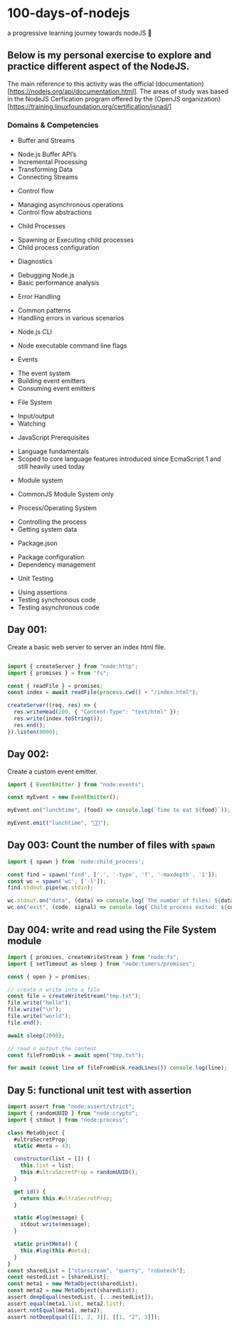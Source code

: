 # 100-days-of-nodejs

a progressive learning journey towards nodeJS 🚀

## Below is my personal exercise to explore and practice different aspect of the NodeJS.

The main reference to this activity was the official (documentation) [https://nodejs.org/api/documentation.html]. The areas of study was based in the NodeJS Cerfication program offered by the (OpenJS organization) [https://training.linuxfoundation.org/certification/jsnad/]

### Domains & Competencies

- Buffer and Streams

* Node.js Buffer API’s
* Incremental Processing
* Transforming Data
* Connecting Streams

- Control flow

* Managing asynchronous operations
* Control flow abstractions

- Child Processes

* Spawning or Executing child processes
* Child process configuration

- Diagnostics

* Debugging Node.js
* Basic performance analysis

- Error Handling

* Common patterns
* Handling errors in various scenarios

- Node.js CLI

* Node executable command line flags

- Events

* The event system
* Building event emitters
* Consuming event emitters

- File System

* Input/output
* Watching

- JavaScript Prerequisites

* Language fundamentals
* Scoped to core language features introduced since EcmaScript 1 and still heavily used today

- Module system

* CommonJS Module System only

- Process/Operating System

* Controlling the process
* Getting system data

- Package.json

* Package configuration
* Dependency management

- Unit Testing

* Using assertions
* Testing synchronous code
* Testing asynchronous code

## Day 001:

Create a basic web server to server an index html file.

```js

import { createServer } from "node:http";
import { promises } = from "fs";

const { readFile } = promises;
const index = await readFile(process.cwd() + "/index.html");

createServer((req, res) => {
  res.writeHead(200, { "Content-Type": "text/html" });
  res.write(index.toString());
  res.end();
}).listen(8000);

```

## Day 002:

Create a custom event emitter.

```js
import { EventEmitter } from "node:events";

const myEvent = new EventEmitter();

myEvent.on("lunchtime", (food) => console.log(`Time to eat ${food}`));

myEvent.emit("lunchtime", "🍱🍣");
```

## Day 003: Count the number of files with `spawn`

```js
import { spawn } from 'node:child_process';

const find = spawn('find', ['.', '-type', 'f', '-maxdepth', '1']);
const wc = spawn('wc', ['-l']);
find.stdout.pipe(wc.stdin);

wc.stdout.on("data", (data) => console.log(`The number of files: ${data}`));
wc.on("exit", (code, signal) => console.log(`Child process exited: ${code} - ${signal}`);

```

## Day 004: write and read using the File System module

```js
import { promises, createWriteStream } from "node:fs";
import { setTimeout as sleep } from "node:timers/promises";

const { open } = promises;

// create n write into a file
const file = createWriteStream("tmp.txt");
file.write("hello");
file.write("\n");
file.write("world");
file.end();

await sleep(2000);

// read n output the content
const fileFromDisk = await open("tmp.txt");

for await (const line of fileFromDisk.readLines()) console.log(line);
```

## Day 5: functional unit test with assertion

```js
import assert from "node:assert/strict";
import { randomUUID } from "node:crypto";
import { stdout } from "node:process";

class MetaObject {
  #ultraSecretProp;
  static #meta = 43;

  constructor(list = []) {
    this.list = list;
    this.#ultraSecretProp = randomUUID();
  }

  get id() {
    return this.#ultraSecretProp;
  }

  static #log(message) {
    stdout.write(message);
  }

  static printMeta() {
    this.#log(this.#meta);
  }
}
const sharedList = ["starscream", "querty", "robotech"];
const nestedList = [sharedList];
const meta1 = new MetaObject(sharedList);
const meta2 = new MetaObject(sharedList);
assert.deepEqual(nestedList, [...nestedList]);
assert.equal(meta1.list, meta2.list);
assert.notEqual(meta1, meta2);
assert.notDeepEqual([[1, 2, 3]], [[1, "2", 3]]);
```
